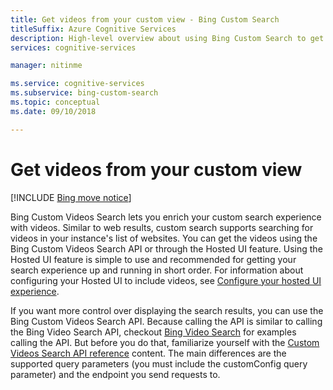 ```yaml
---
title: Get videos from your custom view - Bing Custom Search
titleSuffix: Azure Cognitive Services
description: High-level overview about using Bing Custom Search to get videos from your custom view of the Web.
services: cognitive-services

manager: nitinme

ms.service: cognitive-services
ms.subservice: bing-custom-search
ms.topic: conceptual
ms.date: 09/10/2018

---
```


# Get videos from your custom view

[!INCLUDE [Bing move notice](../Bing-Web-Search/includes/bing-move-notice.md)]

Bing Custom Videos Search lets you enrich your custom search experience with videos. Similar to web results, custom search supports searching for videos in your instance's list of websites. You can get the videos using the Bing Custom Videos Search API or through the Hosted UI feature. Using the Hosted UI feature is simple to use and recommended for getting your search experience up and running in short order. For information about configuring your Hosted UI to include videos, see [Configure your hosted UI experience](hosted-ui.md).

If you want more control over displaying the search results, you can use the Bing Custom Videos Search API. Because calling the API is similar to calling the Bing Video Search API, checkout [Bing Video Search](../bing-video-search/overview.md) for examples calling the API. But before you do that, familiarize yourself with the [Custom Videos Search API reference](/rest/api/cognitiveservices-bingsearch/bing-custom-videos-api-v7-reference) content. The main differences are the supported query parameters (you must include the customConfig query parameter) and the endpoint you send requests to.

<!--
## Next steps

[Call your custom view](search-your-custom-view.md)
-->
